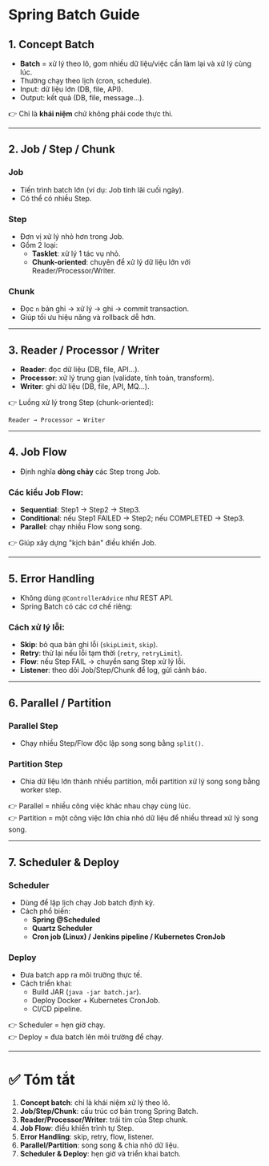 # Spring Batch Guide

## 1. Concept Batch
- **Batch** = xử lý theo lô, gom nhiều dữ liệu/việc cần làm lại và xử lý cùng lúc.
- Thường chạy theo lịch (cron, schedule).
- Input: dữ liệu lớn (DB, file, API).
- Output: kết quả (DB, file, message...).

👉 Chỉ là **khái niệm** chứ không phải code thực thi.

---

## 2. Job / Step / Chunk
### Job
- Tiến trình batch lớn (ví dụ: Job tính lãi cuối ngày).
- Có thể có nhiều Step.

### Step
- Đơn vị xử lý nhỏ hơn trong Job.
- Gồm 2 loại:
  - **Tasklet**: xử lý 1 tác vụ nhỏ.
  - **Chunk-oriented**: chuyên để xử lý dữ liệu lớn với Reader/Processor/Writer.

### Chunk
- Đọc `n` bản ghi → xử lý → ghi → commit transaction.
- Giúp tối ưu hiệu năng và rollback dễ hơn.

---

## 3. Reader / Processor / Writer
- **Reader**: đọc dữ liệu (DB, file, API...).
- **Processor**: xử lý trung gian (validate, tính toán, transform).
- **Writer**: ghi dữ liệu (DB, file, API, MQ...).

👉 Luồng xử lý trong Step (chunk-oriented):
```
Reader → Processor → Writer
```

---

## 4. Job Flow
- Định nghĩa **dòng chảy** các Step trong Job.

### Các kiểu Job Flow:
- **Sequential**: Step1 → Step2 → Step3.
- **Conditional**: nếu Step1 FAILED → Step2; nếu COMPLETED → Step3.
- **Parallel**: chạy nhiều Flow song song.

👉 Giúp xây dựng "kịch bản" điều khiển Job.

---

## 5. Error Handling
- Không dùng `@ControllerAdvice` như REST API.
- Spring Batch có các cơ chế riêng:

### Cách xử lý lỗi:
- **Skip**: bỏ qua bản ghi lỗi (`skipLimit`, `skip`).
- **Retry**: thử lại nếu lỗi tạm thời (`retry`, `retryLimit`).
- **Flow**: nếu Step FAIL → chuyển sang Step xử lý lỗi.
- **Listener**: theo dõi Job/Step/Chunk để log, gửi cảnh báo.

---

## 6. Parallel / Partition
### Parallel Step
- Chạy nhiều Step/Flow độc lập song song bằng `split()`.

### Partition Step
- Chia dữ liệu lớn thành nhiều partition, mỗi partition xử lý song song bằng worker step.

👉 Parallel = nhiều công việc khác nhau chạy cùng lúc.  
👉 Partition = một công việc lớn chia nhỏ dữ liệu để nhiều thread xử lý song song.

---

## 7. Scheduler & Deploy
### Scheduler
- Dùng để lập lịch chạy Job batch định kỳ.
- Cách phổ biến:
  - **Spring @Scheduled**
  - **Quartz Scheduler**
  - **Cron job (Linux) / Jenkins pipeline / Kubernetes CronJob**

### Deploy
- Đưa batch app ra môi trường thực tế.
- Cách triển khai:
  - Build JAR (`java -jar batch.jar`).
  - Deploy Docker + Kubernetes CronJob.
  - CI/CD pipeline.

👉 Scheduler = hẹn giờ chạy.  
👉 Deploy = đưa batch lên môi trường để chạy.

---

# ✅ Tóm tắt
1. **Concept batch**: chỉ là khái niệm xử lý theo lô.
2. **Job/Step/Chunk**: cấu trúc cơ bản trong Spring Batch.
3. **Reader/Processor/Writer**: trái tim của Step chunk.
4. **Job Flow**: điều khiển trình tự Step.
5. **Error Handling**: skip, retry, flow, listener.
6. **Parallel/Partition**: song song & chia nhỏ dữ liệu.
7. **Scheduler & Deploy**: hẹn giờ và triển khai batch.

